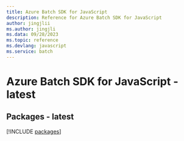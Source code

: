 ```yaml
---
title: Azure Batch SDK for JavaScript
description: Reference for Azure Batch SDK for JavaScript
author: jingjlii
ms.author: jingjli
ms.data: 09/28/2023
ms.topic: reference
ms.devlang: javascript
ms.service: batch
---
```

# Azure Batch SDK for JavaScript - latest
## Packages - latest
[!INCLUDE [packages](batch-index.md)]